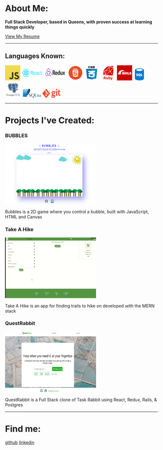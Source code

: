 <link rel="stylesheet" href="./style.css">
<link rel="icon" type="image/png" href="./images/icon.png"/>
<!-- <script src="./hover.js"></script> -->

# About Me:

**Full Stack Developer, based in Queens, with proven success at learning things quickly**

<a target="_blank" class='p' href="https://drive.google.com/file/d/1AsTQNu3M0gmi4ZkAlve4Ibas4-M9C8jm/view?usp=sharing">
View My Resume
</a>
<hr/>

## Languages Known:

<div id="code">
<img class="code" src="images/js.png" height="50" width="50">
<!-- <span id="codet">Java Script</span> -->
<img class="code" src="images/react.png" height="50" width="70" alt="React">
<!-- <span id="codet">React</span> -->
<img class="code" src="images/redux.png" height="50" width="75">
<!-- <span id="codet">Redux</span> -->
<img class="code" src="images/html.png" height="50" width="50">
<!-- <span id="codet">HTML</span> -->
<img class="code" src="images/css.png" height="50" width="50">
<!-- <span id="codet">CSS</span> -->
<img class="code" src="images/ruby.png" height="50" width="50">
<!-- <span id="codet">Ruby</span> -->
<img class="code" src="images/rails.png" height="50" width="50">
<!-- <span id="codet">Rails</span> -->
<img class="code2" src="images/sql.png" height="40" width="40">
<!-- <span id="codet">SQL</span> -->
<img class="code" src="images/post.png" height="55" width="55">
<!-- <span id="codet">Postgres SQL</span> -->
<img class="code2" src="images/lite.png" height="30" width="60">
<!-- <span id="codet">SQL Lite</span> -->
<img class="code2" src="images/git.png" height="30" width="60">
<!-- <span id="codet">Git</span> -->
</div>
<hr/>

# Projects I've Created:

<div class="projects">
<div class="display">
<h3>BUBBLES</h3>
<a target="_blank" href="https://bman2386.github.io/Bubbles_JS_Project/"><img src="images/Bubbles.PNG" height="200" width="300"></a>
<p class='p'>Bubbles is a 2D game where you control a bubble, built with JavaScript, HTML and Canvas</p>
</div>

<div class="display">
<h3>Take A Hike</h3>
<a target="_blank" href="https://take-a-hike1.herokuapp.com/#/"><img src="images/hiking.gif" height="200" width="300"></a>
<p class='p'>Take A Hike is an app for finding trails to hike on developed with the MERN stack</p>
</div>

<div class="display">
<h3>QuestRabbit</h3>
<a target="_blank" href="https://quest-rabbit.herokuapp.com/#/"><img src="images/QuestRabbit.PNG" height="200" width="300"></a>
<p class='p'>QuestRabbit is a Full Stack clone of Task Rabbit using React, Redux, Rails, & Postgres</p>
</div>
</div>

<hr/>

# Find me:
<div class='links'>
<a target="_blank" href="https://github.com/Bman2386">github</a>
<a target="_blank" href="https://www.linkedin.com/in/brendonbiagi/">linkedin</a>
</div>